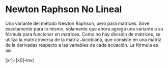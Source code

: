 
# Newton Raphson No Lineal
 
Una variante del método Newton Raphson, pero para matrices. Sirve exactamente para lo mismo, solamente que ahora agrega una variante a su fórmula para funcionar en matrices. Como no hay división de matrices, se utiliza la matriz inversa de la matriz Jacobiana, que consiste en una matriz de la derivadas respecto a las variables de cada ecuación. La fórmula es así:

[xr]=[x0]-inv(
<!--stackedit_data:
eyJoaXN0b3J5IjpbMTE2NTMzMzMyOV19
-->